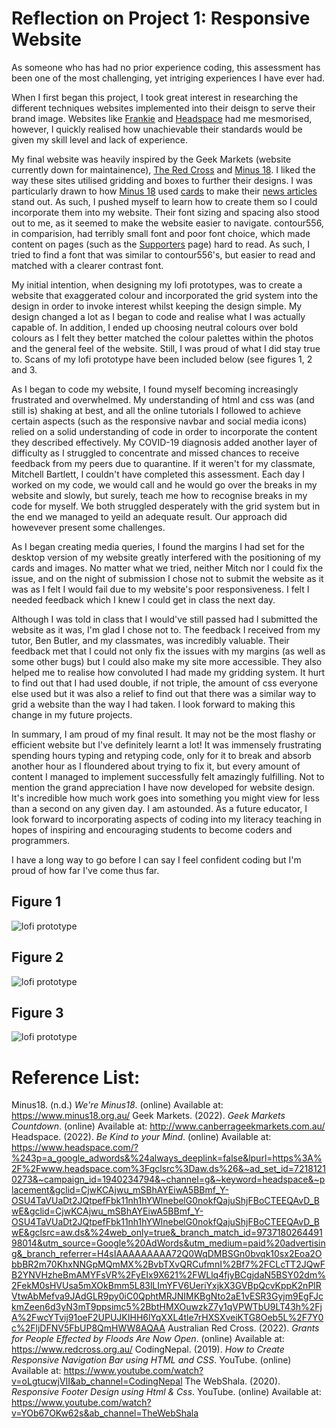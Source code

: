 # **Reflection on Project 1: Responsive Website** #

As someone who has had no prior experience coding, this assessment has been one of the most challenging, yet intriging experiences I have ever had. 

When I first began this project, I took great interest in researching the different techniques websites implemented into their deisgn to serve their brand image. Websites like [Frankie](https://www.frankie.com.au/) and [Headspace](https://www.headspace.com/?%243p=a_google_adwords&%24always_deeplink=false&lpurl=https%3A%2F%2Fwww.headspace.com%3Fgclsrc%3Daw.ds%26&~ad_set_id=72181210273&~campaign_id=1940234794&~channel=g&~keyword=headspace&~placement&gclid=Cj0KCQjwmPSSBhCNARIsAH3cYga5nELw15RfSCqdVtF9YLoEJ0vFjfOF5g9JUbSrDvFavTXBZqwS1TQaAoIFEALw_wcB&gclid=Cj0KCQjwmPSSBhCNARIsAH3cYga5nELw15RfSCqdVtF9YLoEJ0vFjfOF5g9JUbSrDvFavTXBZqwS1TQaAoIFEALw_wcB&gclsrc=aw.ds&%24web_only=true&_branch_match_id=973718026449198014&utm_source=Google%20AdWords&utm_medium=paid%20advertising&_branch_referrer=H4sIAAAAAAAAA72QXW%2BCMBSGf025Gx8tDllCFkTIdGab4pa5G3Jsa1ErrZTZ%2BO8HXvgTlpybc568eU7euuu0efK8mgMzGih%2FsHzrgtau3DdHj3ugzWwcK%2FPGts8Ih0QnUAmlhOQVMKtaZpz%2BDNLC1VSMcz3kkh1Iwx2pf1uZ1IMCkRThoh9rrXuXuVSdECkElaaliEzBuswg%2FOigKAdWGd5Ve5ZEOBgHOPBxRAZA4aRhL5oBBXHoYxJGcXgjNTQNl4kYliO%2FDu8ld5nTa%2FpIdvBfs%2BXBnj7KclJnb%2BlqZtIXQjcCRk2%2BsMFotSuzM%2FvqinizUPncvxSH3XsxEvH8c1u200sBl%2FX35Odsy2C9hFTNijxd2MrSyT8p%2BrKSW1V%2FCUjCvL4BAAA%3D) had me mesmorised, however, I quickly realised how unachievable their standards would be given my skill level and lack of experience. 

My final website was heavily inspired by the Geek Markets (website currently down for maintainence), [The Red Cross](https://www.redcross.org.au/) and [Minus 18](https://www.minus18.org.au/). I liked the way these sites utilised gridding and boxes to further their designs. I was particularly drawn to how [Minus 18](https://www.minus18.org.au/) used [cards](https://www.w3schools.com/howto/howto_css_cards.asp) to make their [news articles](https://www.minus18.org.au/articles) stand out. As such, I pushed myself to learn how to create them so I could incorporate them into my website. Their font sizing and spacing also stood out to me, as it seemed to make the website easier to navigate. contour556, in comparision, had terribly small font and poor font choice, which made content on pages (such as the [Supporters](https://webcache.googleusercontent.com/search?q=cache:sT8rPPtMbDIJ:https://www.contour556.com.au/supporters-1+&cd=2&hl=en&ct=clnk&gl=au) page) hard to read. As such, I tried to find a font that was similar to contour556's, but easier to read and matched with a clearer contrast font.  

My initial intention, when designing my lofi prototypes, was to create a website that exaggerated colour and incorporated the grid system into the design in order to invoke interest whilst keeping the design simple. My design changed a lot as I began to code and realise what I was actually capable of. In addition, I ended up choosing neutral colours over bold colours as I felt they better matched the colour palettes within the photos and the general feel of the website. Still, I was proud of what I did stay true to. Scans of my lofi prototype have been included below (see figures 1, 2 and 3. 

As I began to code my website, I found myself becoming increasingly frustrated and overwhelmed. My understanding of html and css was (and still is) shaking at best, and all the online tutorials I followed to achieve certain aspects (such as the responsive navbar and social media icons) relied on a solid understanding of code in order to incorporate the content they described effectively. My COVID-19 diagnosis added another layer of difficulty as I struggled to concentrate and missed chances to receive feedback from my peers due to quarantine. If it weren't for my classmate, Mitchell Bartlett, I couldn't have completed this assessment. Each day I worked on my code, we would call and he would go over the breaks in my website and slowly, but surely, teach me how to recognise breaks in my code for myself. We both struggled desperately with the grid system but in the end we managed to yeild an adequate result. Our approach did howevever present some challenges. 

As I began creating media queries, I found the margins I had set for the desktop version of my website greatly interfered with the positioning of my cards and images. No matter what we tried, neither Mitch nor I could fix the issue, and on the night of submission I chose not to submit the website as it was as I felt I would fail due to my website's poor responsiveness. I felt I needed feedback which I knew I could get in class the next day. 

Although I was told in class that I would've still passed had I submitted the website as it was, I'm glad I chose not to. The feedback I received from my tutor, Ben Butler, and my classmates, was incredibly valuable. Their feedback met that I could not only fix the issues with my margins (as well as some other bugs) but I could also make my site more accessible. They also helped me to realise how convoluted I had made my gridding system. It hurt to find out that I had used double, if not triple, the amount of css everyone else used but it was also a relief to find out that there was a similar way to grid a website than the way I had taken. I look forward to making this change in my future projects.

In summary, I am proud of my final result. It may not be the most flashy or efficient website but I've definitely learnt a lot! It was immensely frustrating spending hours typing and retyping code, only for it to break and absorb another hour as I floundered about trying to fix it, but every amount of content I managed to implement successfully felt amazingly fulfilling. Not to mention the grand appreciation I have now developed for website design. It's incredible how much work goes into something you might view for less than a second on any given day. I am astounded. As a future educator, I look forward to incorporating aspects of coding into my literacy teaching in hopes of inspiring and encouraging students to become coders and programmers. 

I have a long way to go before I can say I feel confident coding but I'm proud of how far I've come thus far. 


## Figure 1 ##
![lofi prototype](assets/images/lofi-prototype.jpeg)

## Figure 2 ##
![lofi prototype](assets/images/lofi-prototype-2.jpeg)

## Figure 3 ##
![lofi prototype](assets/images/lofi-prototype-3.jpeg)


# **Reference List:** #
 Minus18. (n.d.) *We're Minus18*. (online) Available at: <https://www.minus18.org.au/>
 Geek Markets. (2022). *Geek Markets Countdown*. (online) Available at: <http://www.canberrageekmarkets.com.au/>
 Headspace. (2022). *Be Kind to your Mind*. (online) Available at: <https://www.headspace.com/?%243p=a_google_adwords&%24always_deeplink=false&lpurl=https%3A%2F%2Fwww.headspace.com%3Fgclsrc%3Daw.ds%26&~ad_set_id=72181210273&~campaign_id=1940234794&~channel=g&~keyword=headspace&~placement&gclid=CjwKCAjwu_mSBhAYEiwA5BBmf_Y-OSU4TaVUaDt2JQtpefFbk11nh1hYWlnebelG0nokfQajuShjFBoCTEEQAvD_BwE&gclid=CjwKCAjwu_mSBhAYEiwA5BBmf_Y-OSU4TaVUaDt2JQtpefFbk11nh1hYWlnebelG0nokfQajuShjFBoCTEEQAvD_BwE&gclsrc=aw.ds&%24web_only=true&_branch_match_id=973718026449198014&utm_source=Google%20AdWords&utm_medium=paid%20advertising&_branch_referrer=H4sIAAAAAAAAA72Q0WqDMBSGn0bvqk10sx2Eoa2ObbBR2m70KhxNNGpMQmMX%2BvbTXvQRCufmnI%2Bf7%2FCLcTT2JQwFB2YNVHzheBmAMYFsVR%2FyEIx9X621%2FWLlq4fjyBCgjdaN5BSY02dm%2FekM0sHVUsa5mXOkBmm5L83lLImYFV6UeriYxjkX3GVBpQcvKppK2nPlRVtwAbMefva9JAdGLR9py0iC0QphtMRJNIMKBgNto2aE1vESR3Gyjm9EgFJckmZeen6d3yN3mT9ppsimc5%2BbtHMXOuwzkZ7y1qVPWTbU9LT43h%2FjA%2FwcYTvij91oeF2UPUJKIHH6lYqXXL4tle7rHXSXveiKTG8Oeb5L%2F7Y0c%2FljDFNV5FbUP8QmHWW8AQAA>
 Australian Red Cross. (2022). *Grants for People Effected by Floods Are Now Open*. (online) Available at: <https://www.redcross.org.au/>
 CodingNepal. (2019). *How to Create Responsive Navigation Bar using HTML and CSS*. YouTube. (online) Available at: <https://www.youtube.com/watch?v=oLgtucwjVII&ab_channel=CodingNepal>
 The WebShala. (2020). *Responsive Footer Design using Html & Css*. YouTube. (online) Available at: <https://www.youtube.com/watch?v=YOb67OKw62s&ab_channel=TheWebShala>

